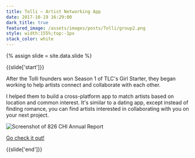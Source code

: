 ```yaml
---
title: Tolli — Artist Networking App
date: 2017-10-19 16:29:00
dark_title: true
featured_image: /assets/images/posts/Tolli/group2.png
style: width:155%;top:-1px
stack_color: white
---
```


{% assign slide = site.data.slide %}

{{slide['start']}}

After the Tolli founders won Season 1 of TLC's Girl Starter, they began working to help artists connect and collaborate with each other.

I helped them to build a cross-platform app to match artists based on location and common interest. It's similar to a dating app, except instead of finding romance, you can find artists interested in collaborating with you on your next project.

<img alt='Screenshot of 826 CHI Annual Report' src='{{ site.url }}/assets/images/posts/Tolli/tolli-ss.png'>

<a href="http://tolli.surge.sh/" target="_blank">Go check it out!</a>

{{slide['end']}}
